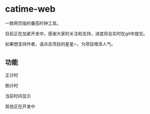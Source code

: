 # catime-web

一款网页版的番茄时钟工具。

目前正在加紧开发中，感谢大家的关注和支持，进度将会实时在git中提交。

如果想支持作者，请点击项目的星星⭐，为项目增添人气。

## 功能

正计时

倒计时

当前时间显示

其他正在开发中
